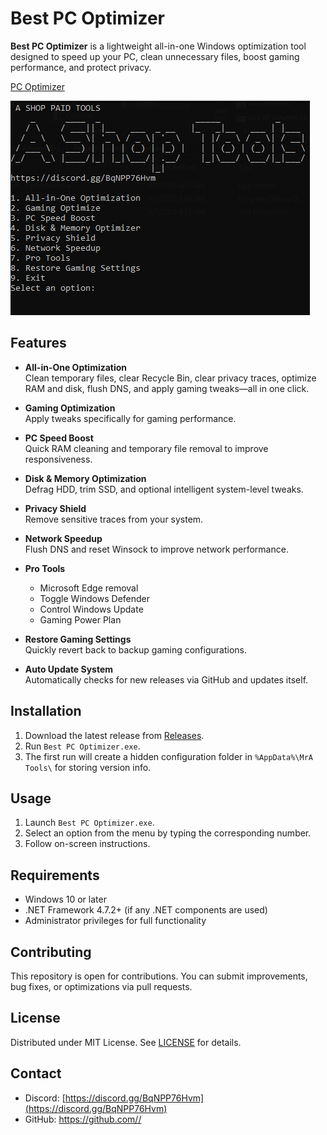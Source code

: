 # Best PC Optimizer

**Best PC Optimizer** is a lightweight all-in-one Windows optimization tool designed to speed up your PC, clean unnecessary files, boost gaming performance, and protect privacy.  

[PC Optimizer ](https://media.discordapp.net/attachments/1161669991758835742/1411850900481380382/Gemini_Generated_Image_ra62osra62osra62.png)

![PC Optimizer Option](https://github.com/MrA-404/Gaming-Optimization-Tools-For-Pc/blob/main/all%20Option.png)



## Features

- **All-in-One Optimization**  
  Clean temporary files, clear Recycle Bin, clear privacy traces, optimize RAM and disk, flush DNS, and apply gaming tweaks—all in one click.

- **Gaming Optimization**  
  Apply tweaks specifically for gaming performance.

- **PC Speed Boost**  
  Quick RAM cleaning and temporary file removal to improve responsiveness.

- **Disk & Memory Optimization**  
  Defrag HDD, trim SSD, and optional intelligent system-level tweaks.

- **Privacy Shield**  
  Remove sensitive traces from your system.

- **Network Speedup**  
  Flush DNS and reset Winsock to improve network performance.

- **Pro Tools**  
  - Microsoft Edge removal  
  - Toggle Windows Defender  
  - Control Windows Update  
  - Gaming Power Plan  

- **Restore Gaming Settings**  
  Quickly revert back to backup gaming configurations.

- **Auto Update System**  
  Automatically checks for new releases via GitHub and updates itself.

## Installation

1. Download the latest release from [Releases](https://github.com/MrA-404/Gaming-Optimization-Tools-For-Pc/releases/download/v1.0.2/Best.PC.Optimizer.exe).  
2. Run `Best PC Optimizer.exe`.  
3. The first run will create a hidden configuration folder in `%AppData%\MrA Tools\` for storing version info.

## Usage

1. Launch `Best PC Optimizer.exe`.  
2. Select an option from the menu by typing the corresponding number.  
3. Follow on-screen instructions.  

## Requirements

- Windows 10 or later  
- .NET Framework 4.7.2+ (if any .NET components are used)  
- Administrator privileges for full functionality

## Contributing

This repository is open for contributions. You can submit improvements, bug fixes, or optimizations via pull requests.

## License

Distributed under MIT License. See [LICENSE](LICENSE) for details.

## Contact

- Discord: [https://discord.gg/BqNPP76Hvm](https://discord.gg/BqNPP76Hvm)  
- GitHub: [https://github.com/<your-user>/<your-repo>](https://github.com/<your-user>/<your-repo>)
